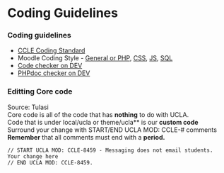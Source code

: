 # Coding Guidelines

### Coding guidelines
- [CCLE Coding Standard](https://ccle.ucla.edu/mod/wiki/view.php?pageid=1639)
- Moodle Coding Style - [General or PHP](https://docs.moodle.org/dev/Coding_style),
[CSS](https://docs.moodle.org/dev/CSS_Coding_Style),
[JS](https://docs.moodle.org/dev/Javascript/Coding_Style),
[SQL](https://docs.moodle.org/dev/SQL_coding_style)
- [Code checker on DEV](http://localhost:8000/local/codechecker/index.php)
- [PHPdoc checker on DEV](http://localhost:8000/local/moodlecheck/index.php)

### Editting Core code
Source: Tulasi\
Core code is all of the code that has **nothing** to do with UCLA. \
Code that is under local/ucla or theme/ucla** is our **custom code**\
Surround your change with START/END UCLA MOD: CCLE-# comments\
**Remember** that all comments must end with a **period.**
```
// START UCLA MOD: CCLE-8459 - Messaging does not email students.
Your change here
// END UCLA MOD: CCLE-8459.
```

